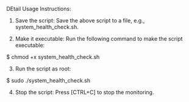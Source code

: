 DEtail Usage Instructions:

1. Save the script: Save the above script to a file, e.g., system_health_check.sh.

2. Make it executable: Run the following command to make the script executable:

 $ chmod +x system_health_check.sh

3. Run the script as root:

 $ sudo ./system_health_check.sh

4. Stop the script: Press [CTRL+C] to stop the monitoring.

